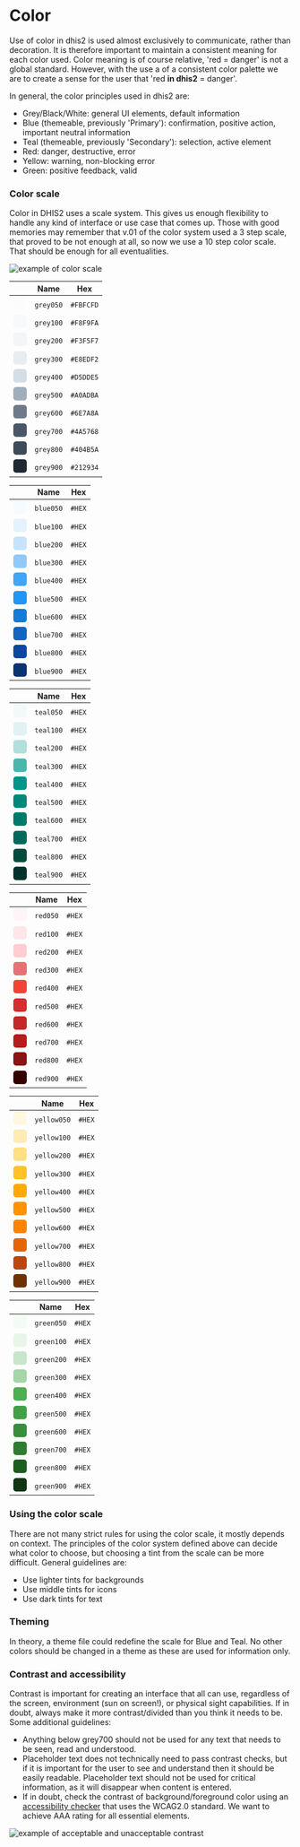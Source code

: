 # Color

Use of color in dhis2 is used almost exclusively to communicate, rather than decoration. It is therefore important to maintain a consistent meaning for each color used. Color meaning is of course relative, 'red = danger' is not a global standard. However, with the use a of a consistent color palette we are to create a sense for the user that 'red **in dhis2** = danger'.

In general, the color principles used in dhis2 are:

- Grey/Black/White: general UI elements, default information
- Blue (themeable, previously 'Primary'): confirmation, positive action, important neutral information
- Teal (themeable, previously 'Secondary'): selection, active element
- Red: danger, destructive, error
- Yellow: warning, non-blocking error
- Green: positive feedback, valid

### Color scale

Color in DHIS2 uses a scale system. This gives us enough flexibility to handle any kind of interface or use case that comes up. Those with good memories may remember that v.01 of the color system used a 3 step scale, that proved to be not enough at all, so now we use a 10 step color scale. That should be enough for all eventualities.

![example of color scale](../images/color-scale.jpg)

|                                                | Name      | Hex       |
| ---------------------------------------------- | --------- | --------- |
| ![grey050](../images/color/color-grey-050.png) | `grey050` | `#FBFCFD` |
| ![grey100](../images/color/color-grey-100.png) | `grey100` | `#F8F9FA` |
| ![grey200](../images/color/color-grey-200.png) | `grey200` | `#F3F5F7` |
| ![grey300](../images/color/color-grey-300.png) | `grey300` | `#E8EDF2` |
| ![grey400](../images/color/color-grey-400.png) | `grey400` | `#D5DDE5` |
| ![grey500](../images/color/color-grey-500.png) | `grey500` | `#A0ADBA` |
| ![grey600](../images/color/color-grey-600.png) | `grey600` | `#6E7A8A` |
| ![grey700](../images/color/color-grey-700.png) | `grey700` | `#4A5768` |
| ![grey800](../images/color/color-grey-800.png) | `grey800` | `#404B5A` |
| ![grey900](../images/color/color-grey-900.png) | `grey900` | `#212934` |

|                                                | Name      | Hex    |
| ---------------------------------------------- | --------- | ------ |
| ![blue050](../images/color/color-blue-050.png) | `blue050` | `#HEX` |
| ![blue100](../images/color/color-blue-100.png) | `blue100` | `#HEX` |
| ![blue200](../images/color/color-blue-200.png) | `blue200` | `#HEX` |
| ![blue300](../images/color/color-blue-300.png) | `blue300` | `#HEX` |
| ![blue400](../images/color/color-blue-400.png) | `blue400` | `#HEX` |
| ![blue500](../images/color/color-blue-500.png) | `blue500` | `#HEX` |
| ![blue600](../images/color/color-blue-600.png) | `blue600` | `#HEX` |
| ![blue700](../images/color/color-blue-700.png) | `blue700` | `#HEX` |
| ![blue800](../images/color/color-blue-800.png) | `blue800` | `#HEX` |
| ![blue900](../images/color/color-blue-900.png) | `blue900` | `#HEX` |

|                                                | Name      | Hex    |
| ---------------------------------------------- | --------- | ------ |
| ![teal050](../images/color/color-teal-050.png) | `teal050` | `#HEX` |
| ![teal100](../images/color/color-teal-100.png) | `teal100` | `#HEX` |
| ![teal200](../images/color/color-teal-200.png) | `teal200` | `#HEX` |
| ![teal300](../images/color/color-teal-300.png) | `teal300` | `#HEX` |
| ![teal400](../images/color/color-teal-400.png) | `teal400` | `#HEX` |
| ![teal500](../images/color/color-teal-500.png) | `teal500` | `#HEX` |
| ![teal600](../images/color/color-teal-600.png) | `teal600` | `#HEX` |
| ![teal700](../images/color/color-teal-700.png) | `teal700` | `#HEX` |
| ![teal800](../images/color/color-teal-800.png) | `teal800` | `#HEX` |
| ![teal900](../images/color/color-teal-900.png) | `teal900` | `#HEX` |

|                                              | Name     | Hex    |
| -------------------------------------------- | -------- | ------ |
| ![red050](../images/color/color-red-050.png) | `red050` | `#HEX` |
| ![red100](../images/color/color-red-100.png) | `red100` | `#HEX` |
| ![red200](../images/color/color-red-200.png) | `red200` | `#HEX` |
| ![red300](../images/color/color-red-300.png) | `red300` | `#HEX` |
| ![red400](../images/color/color-red-400.png) | `red400` | `#HEX` |
| ![red500](../images/color/color-red-500.png) | `red500` | `#HEX` |
| ![red600](../images/color/color-red-600.png) | `red600` | `#HEX` |
| ![red700](../images/color/color-red-700.png) | `red700` | `#HEX` |
| ![red800](../images/color/color-red-800.png) | `red800` | `#HEX` |
| ![red900](../images/color/color-red-900.png) | `red900` | `#HEX` |

|                                                    | Name        | Hex    |
| -------------------------------------------------- | ----------- | ------ |
| ![yellow050](../images/color/color-yellow-050.png) | `yellow050` | `#HEX` |
| ![yellow100](../images/color/color-yellow-100.png) | `yellow100` | `#HEX` |
| ![yellow200](../images/color/color-yellow-200.png) | `yellow200` | `#HEX` |
| ![yellow300](../images/color/color-yellow-300.png) | `yellow300` | `#HEX` |
| ![yellow400](../images/color/color-yellow-400.png) | `yellow400` | `#HEX` |
| ![yellow500](../images/color/color-yellow-500.png) | `yellow500` | `#HEX` |
| ![yellow600](../images/color/color-yellow-600.png) | `yellow600` | `#HEX` |
| ![yellow700](../images/color/color-yellow-700.png) | `yellow700` | `#HEX` |
| ![yellow800](../images/color/color-yellow-800.png) | `yellow800` | `#HEX` |
| ![yellow900](../images/color/color-yellow-900.png) | `yellow900` | `#HEX` |

|                                                  | Name       | Hex    |
| ------------------------------------------------ | ---------- | ------ |
| ![green050](../images/color/color-green-050.png) | `green050` | `#HEX` |
| ![green100](../images/color/color-green-100.png) | `green100` | `#HEX` |
| ![green200](../images/color/color-green-200.png) | `green200` | `#HEX` |
| ![green300](../images/color/color-green-300.png) | `green300` | `#HEX` |
| ![green400](../images/color/color-green-400.png) | `green400` | `#HEX` |
| ![green500](../images/color/color-green-500.png) | `green500` | `#HEX` |
| ![green600](../images/color/color-green-600.png) | `green600` | `#HEX` |
| ![green700](../images/color/color-green-700.png) | `green700` | `#HEX` |
| ![green800](../images/color/color-green-800.png) | `green800` | `#HEX` |
| ![green900](../images/color/color-green-900.png) | `green900` | `#HEX` |

### Using the color scale

There are not many strict rules for using the color scale, it mostly depends on context. The principles of the color system defined above can decide what color to choose, but choosing a tint from the scale can be more difficult. General guidelines are:

- Use lighter tints for backgrounds
- Use middle tints for icons
- Use dark tints for text

### Theming

In theory, a theme file could redefine the scale for Blue and Teal. No other colors should be changed in a theme as these are used for information only.

### Contrast and accessibility

Contrast is important for creating an interface that all can use, regardless of the screen, environment (sun on screen!), or physical sight capabilities. If in doubt, always make it more contrast/divided than you think it needs to be. Some additional guidelines:

- Anything below grey700 should not be used for any text that needs to be seen, read and understood.
- Placeholder text does not technically need to pass contrast checks, but if it is important for the user to see and understand then it should be easily readable. Placeholder text should not be used for critical information, as it will disappear when content is entered.
- If in doubt, check the contrast of background/foreground color using an [accessibility checker](http://accessible-colors.com/) that uses the WCAG2.0 standard. We want to achieve AAA rating for all essential elements.

![example of acceptable and unacceptable contrast](../images/color-contrast.jpg)
